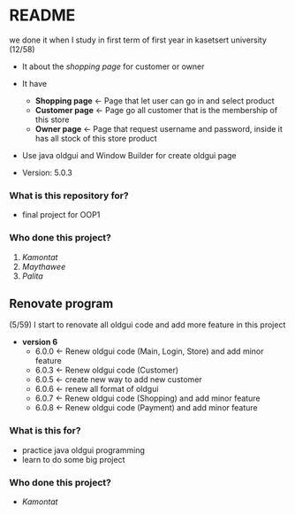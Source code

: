 # README #

we done it when I study in first term of first year in kasetsert university (12/58)
- It about the *shopping page* for customer or owner
- It have 
  - **Shopping page** <- Page that let user can go in and select product
  - **Customer page** <- Page go all customer that is the membership of this store
  - **Owner page**    <- Page that request username and password, inside it has all stock of this store product
- Use java oldgui and Window Builder for create oldgui page

- Version: 5.0.3

### What is this repository for? ###

- final project for OOP1

### Who done this project? ###

1. *Kamontat*
2. *Maythawee*
3. *Palita*

## Renovate program ##
(5/59) I start to renovate all oldgui code and add more feature in this project

- **version 6**
    - 6.0.0 <- Renew oldgui code (Main, Login, Store) and add minor feature
    - 6.0.3 <- Renew oldgui code (Customer)
    - 6.0.5 <- create new way to add new customer
    - 6.0.6 <- renew all format of oldgui
    - 6.0.7 <- Renew oldgui code (Shopping) and add minor feature
    - 6.0.8 <- Renew oldgui code (Payment) and add minor feature

### What is this for? ###

- practice java oldgui programming
- learn to do some big project

### Who done this project? ###

- *Kamontat*
